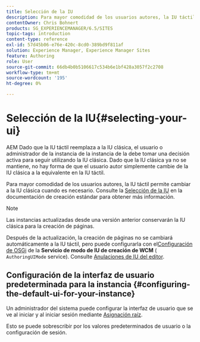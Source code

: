 ```yaml
---
title: Selección de la IU
description: Para mayor comodidad de los usuarios autores, la IU táctil permite cambiar a la IU clásica cuando es necesario.
contentOwner: Chris Bohnert
products: SG_EXPERIENCEMANAGER/6.5/SITES
topic-tags: introduction
content-type: reference
exl-id: 57d45b06-e76e-420c-8cd0-389bd9f811af
solution: Experience Manager, Experience Manager Sites
feature: Authoring
role: User
source-git-commit: 66db4b0b5106617c534b6e1bf428a3057f2c2708
workflow-type: tm+mt
source-wordcount: '195'
ht-degree: 0%

---
```


# Selección de la IU{#selecting-your-ui}

AEM Dado que la IU táctil reemplaza a la IU clásica, el usuario o administrador de la instancia de la instancia de la debe tomar una decisión activa para seguir utilizando la IU clásica. Dado que la IU clásica ya no se mantiene, no hay forma de que el usuario autor simplemente cambie de la IU clásica a la equivalente en la IU táctil.

Para mayor comodidad de los usuarios autores, la IU táctil permite cambiar a la IU clásica cuando es necesario. Consulte la [Selección de la IU](/help/sites-authoring/select-ui.md) en la documentación de creación estándar para obtener más información.

>[!NOTE]
>
>Las instancias actualizadas desde una versión anterior conservarán la IU clásica para la creación de páginas.
>
>Después de la actualización, la creación de páginas no se cambiará automáticamente a la IU táctil, pero puede configurarla con el[Configuración de OSGi](/help/sites-deploying/configuring-osgi.md) de la **Servicio de modo de IU de creación de WCM** ( `AuthoringUIMode` service). Consulte [Anulaciones de IU del editor](#uioverridesfortheeditor).

## Configuración de la interfaz de usuario predeterminada para la instancia {#configuring-the-default-ui-for-your-instance}

Un administrador del sistema puede configurar la interfaz de usuario que se ve al iniciar y al iniciar sesión mediante [Asignación raíz](/help/sites-deploying/osgi-configuration-settings.md#daycqrootmapping).

Esto se puede sobrescribir por los valores predeterminados de usuario o la configuración de sesión.
